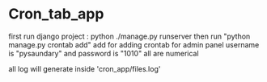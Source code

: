# Cron_tab_app
first run django project : python ./manage.py runserver
then 
run "python manage.py crontab add" add for adding crontab
for admin panel username is "pysaundary"
and password is "1010" all are numerical

all log will generate inside 'cron_app/files.log'

